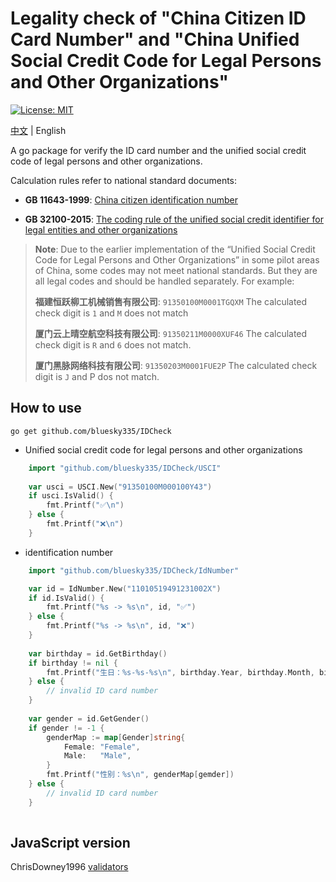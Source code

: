 # Legality check of "China Citizen ID Card Number" and "China Unified Social Credit Code for Legal Persons and Other Organizations"

[![License: MIT](https://img.shields.io/badge/License-MIT-blue.svg)](https://opensource.org/licenses/MIT)

[中文](README.md) | English

A go package for verify the ID card number and the unified social credit code of legal persons and other organizations.

Calculation rules refer to national standard documents:

- **GB 11643-1999**: [China citizen identification number](http://www.gb688.cn/bzgk/gb/newGbInfo?hcno=080D6FBF2BB468F9007657F26D60013E)

- **GB 32100-2015**: [The coding rule of the unified social credit identifier for legal entities and other organizations](http://www.gb688.cn/bzgk/gb/newGbInfo?hcno=24691C25985C1073D3A7C85629378AC0)

> **Note**: Due to the earlier implementation of the “Unified Social Credit Code for Legal Persons and Other Organizations” in some pilot areas of China, some codes may not meet national standards. But they are all legal codes and should be handled separately.
> For example:
>
> **福建恒跃柳工机械销售有限公司**: `91350100M0001TGQXM` The calculated check digit is `1` and `M` does not match
>
> **厦门云上晴空航空科技有限公司**: `91350211M0000XUF46` The calculated check digit is `R` and `6` does not match.
>
> **厦门黑脉网络科技有限公司**: `91350203M0001FUE2P` The calculated check digit is `J` and P dos not match.

## How to use

``` shell
go get github.com/bluesky335/IDCheck
```

- Unified social credit code for legal persons and other organizations


```go
    import "github.com/bluesky335/IDCheck/USCI"
  
    var usci = USCI.New("91350100M000100Y43")
    if usci.IsValid() {
        fmt.Printf("✅\n")
    } else {
        fmt.Printf("❌\n")
    }
```

- identification number

``` go
    import "github.com/bluesky335/IDCheck/IdNumber"

    var id = IdNumber.New("11010519491231002X")
    if id.IsValid() {
        fmt.Printf("%s -> %s\n", id, "✅")
    } else {
        fmt.Printf("%s -> %s\n", id, "❌")
    }
    
    var birthday = id.GetBirthday()
    if birthday != nil {
        fmt.Printf("生日：%s-%s-%s\n", birthday.Year, birthday.Month, birthday.Day)
    } else {
        // invalid ID card number
    }
    
    var gender = id.GetGender()
    if gender != -1 {
        genderMap := map[Gender]string{
            Female: "Female",
            Male:   "Male",
        }
        fmt.Printf("性别：%s\n", genderMap[gemder])
    } else {
        // invalid ID card number
    }
     
```

## JavaScript version

ChrisDowney1996  [validators](https://github.com/ChrisDowney1996/validators)
